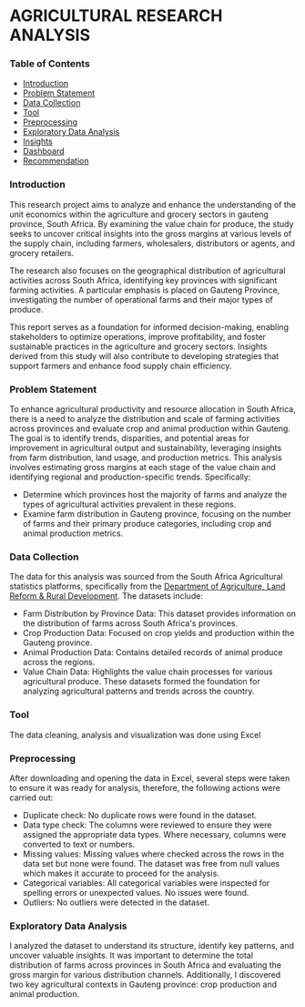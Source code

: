 # AGRICULTURAL RESEARCH ANALYSIS 
### Table of Contents
- [Introduction](#Introduction)
- [Problem Statement](#Problem-Statement)
- [Data Collection](#Data-Collection)
- [Tool](#Tool)
- [Preprocessing](#Preprocessing)
- [Exploratory Data Analysis](#Exploratory-Data-Analysis)
- [Insights](#Insights)
- [Dashboard](#Dashboard)
- [Recommendation](#Recommendation)
  
### Introduction 
This research project aims to analyze and enhance the understanding of the unit economics within the agriculture and grocery sectors in gauteng province, South Africa. By examining the value chain for produce, the study seeks to uncover critical insights into the gross margins at various levels of the supply chain, including farmers, wholesalers, distributors or agents, and grocery retailers.

The research also focuses on the geographical distribution of agricultural activities across South Africa, identifying key provinces with significant farming activities. A particular emphasis is placed on Gauteng Province, investigating the number of operational farms and their major types of produce.

This report serves as a foundation for informed decision-making, enabling stakeholders to optimize operations, improve profitability, and foster sustainable practices in the agriculture and grocery sectors. Insights derived from this study will also contribute to developing strategies that support farmers and enhance food supply chain efficiency.

### Problem Statement
To enhance agricultural productivity and resource allocation in South Africa, there is a need to analyze the distribution and scale of farming activities across provinces and evaluate crop and animal production within Gauteng. The goal is to identify trends, disparities, and potential areas for improvement in agricultural output and sustainability, leveraging insights from farm distribution, land usage, and production metrics.
This analysis involves estimating gross margins at each stage of the value chain and identifying regional and production-specific trends. Specifically:
- Determine which provinces host the majority of farms and analyze the types of agricultural activities prevalent in these regions.
- Examine farm distribution in Gauteng province, focusing on the number of farms and their primary produce categories, including crop and animal production metrics.

### Data Collection
The data for this analysis was sourced from the  South Africa Agricultural statistics platforms, specifically from the [Department of Agriculture, Land Reform & Rural Development](https://wwww.dalrrd.gov.za). The datasets include:
- Farm Distribution by Province Data: This dataset provides information on the distribution of farms across South Africa's provinces.
- Crop Production Data: Focused on crop yields and production within the Gauteng province.
- Animal Production Data: Contains detailed records of animal produce across the regions.
- Value Chain Data: Highlights the value chain processes for various agricultural produce.
These datasets formed the foundation for analyzing agricultural patterns and trends across the country.

### Tool
The data cleaning, analysis and visualization was done using Excel

### Preprocessing 
After downloading and opening the data in Excel, several steps were taken to ensure it was ready for analysis, therefore, the following actions were carried out:
- Duplicate check: No duplicate rows were found in the dataset.
- Data type check: The columns were reviewed to ensure they were assigned the appropriate data types. Where necessary, columns were converted to text or numbers.
- Missing values: Missing values where checked across the rows in the data set but none were found. The dataset was free from null values which makes it accurate to proceed for the  analysis.
- Categorical variables: All categorical variables were inspected for spelling errors or unexpected values. No issues were found.
- Outliers: No outliers were detected in the dataset.

### Exploratory Data Analysis
I analyzed the dataset to understand its structure, identify key patterns, and uncover valuable insights. It was important to determine the total distribution of farms across provinces in South Africa and evaluating the gross margin for various distribution channels. Additionally, I discovered two key agricultural contexts in Gauteng province: crop production and animal production.









